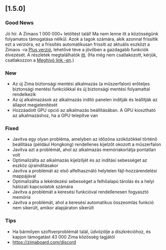 ## [1.5.0]
### Good News
Jó hír. A Zimaos 1 000 000+ letöltést talál! Ma nem lenne itt a közösségünk folyamatos támogatása nélkül. Azok a tagok számára, akik azonnal frissítik ezt a verzióra, ez a frissítés automatikusan frissíti az aktuális eszközt a Zimaos -ra [Plus verzió](https://www.zimaspace.com/zimaos/pricing), lehetővé téve a jövőben a gazdagabb funkciók élvezését. A részletek megtalálhatók [itt](https://discord.com/channels/884667213326463016/888269879206100992/1420036155432505404). (Ha még nem csatlakozott, kérjük, csatlakozzon a [Meghívó link -en](https://www.zimaboard.com/discord).)
### New
- Az új Zima biztonsági mentési alkalmazás (a műszerfalon) erőteljes biztonsági mentési funkciókkal és új biztonsági mentési folyamattal rendelkezik
- Az új alkalmazások az alkalmazás indító panelen indítják és leállítják az állapot megjelenítését
- Hozzáadott GPU opció az alkalmazás beállításában. A GPU kiosztható az alkalmazáshoz, ha a GPU telepítve van
### Fixed
- Javítva egy olyan probléma, amelyben az időzóna szóközökkel történő beállítása (például Hongkong) rendellenes kijelzőt okozott a műszerfalon
- Javítva azt a problémát, ahol az alkalmazás memóriakorlátja pontatlan volt
- Optimalizálta az alkalmazás kijelzőjét és az indítási sebességet az eszköz újraindításakor
- Javítva a problémát az első alfelhasználó helytelen fájl-hozzárendelési mappájával
- Optimalizálta a lekérdezési sebességet a felhőalapú tárolás és a helyi hálózati kapcsolatok számára
- Javítva a problémát a keresési funkcióval rendellenesen fogyasztó memória
- Javítva a problémát, ahol a keresési automatikus összeomlás funkció nem sikerült, amikor alapjáraton sikerült
### Tips
- Ha bármilyen szoftverproblémát talál, üdvözölje a diszkrécióhoz, és kapjon támogatást 43 000 Zima közösség tagjától
- <a href = "https://zimaboard.com/discord" Target = "_ üres" style = "color: kék"> https://zimaboard.com/discord </a>
